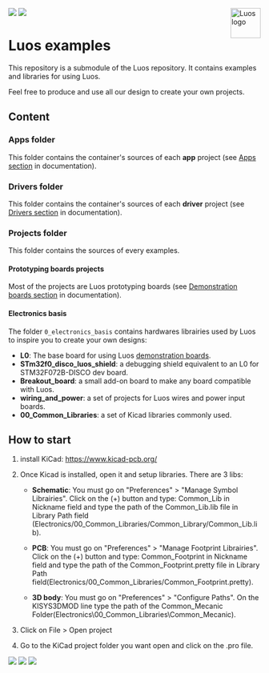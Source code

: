 <a href="https://luos.io"><img src="https://www.luos.io/wp-content/uploads/2021/02/Luos_Logo_animation_Black.gif" alt="Luos logo" title="Luos" align="right" height="60" /></a>

[![](http://certified.luos.io)](https://luos.io)
[![](https://img.shields.io/github/license/Luos-io/Examples)](
https://github.com/Luos-io/Examples/blob/master/LICENSE)


# Luos examples

This repository is a submodule of the Luos repository. It contains examples and libraries for using Luos. 

Feel free to produce and use all our design to create your own projects.

## Content

### Apps folder

This folder contains the container's sources of each **app** project (see [Apps section](https://docs.luos.io/pages/low/containers/create-containers.html?#apps-guidelines) in documentation).

### Drivers folder

This folder contains the container's sources of each **driver** project (see [Drivers section](https://docs.luos.io/pages/low/containers/create-containers.html?#drivers-guidelines) in documentation).

### Projects folder

This folder contains the sources of every examples. 

#### Prototyping boards projects

Most of the projects are Luos prototyping boards (see [Demonstration boards section](https://docs.luos.io/pages/demo_boards/demo-boards.html) in documentation).

#### Electronics basis

The folder `0_electronics_basis` contains hardwares librairies used by Luos to inspire you to create your own designs:
 - **L0**: The base board for using Luos [demonstration boards](https://docs.luos.io/pages/demo_boards/demo-boards.html).
 - **STm32f0_disco_luos_shield**: a debugging shield equivalent to an L0 for STM32F072B-DISCO dev board.
 - **Breakout_board**: a small add-on board to make any board compatible with Luos.
 - **wiring_and_power**: a set of projects for Luos wires and power input boards.
 - **00_Common_Libraries**: a set of Kicad libraries commonly used.

## How to start

1. install KiCad: https://www.kicad-pcb.org/

2. Once Kicad is installed, open it and setup libraries. There are 3 libs:

	- **Schematic**: You must go on "Preferences" > "Manage Symbol Librairies". Click on the (+) button and type: Common_Lib in Nickname field  and type the path of the Common_Lib.lib file in Library Path field (Electronics/00_Common_Libraries/Common_Library/Common_Lib.lib).

	- **PCB**: You must go on "Preferences" > "Manage Footprint Librairies". Click on the (+) button and type: Common_Footprint in Nickname field  and type the path of the Common_Footprint.pretty file in Library Path field(Electronics/00_Common_Libraries/Common_Footprint.pretty).

	- **3D body**: You must go on "Preferences" > "Configure Paths". On the KISYS3DMOD line type the path of the Common_Mecanic Folder(Electronics\00_Common_Libraries\Common_Mecanic).


3. Click on File > Open project

4. Go to the KiCad project folder you want open and click on the .pro file.

[![](https://img.shields.io/discourse/topics?server=https%3A%2F%2Fcommunity.luos.io&logo=Discourse)](https://community.luos.io)
[![](https://img.shields.io/badge/Luos-Documentation-34A3B4)](https://docs.luos.io)
[![](https://img.shields.io/badge/LinkedIn-Follow%20us-0077B5?style=flat&logo=linkedin)](https://www.linkedin.com/company/luos)
